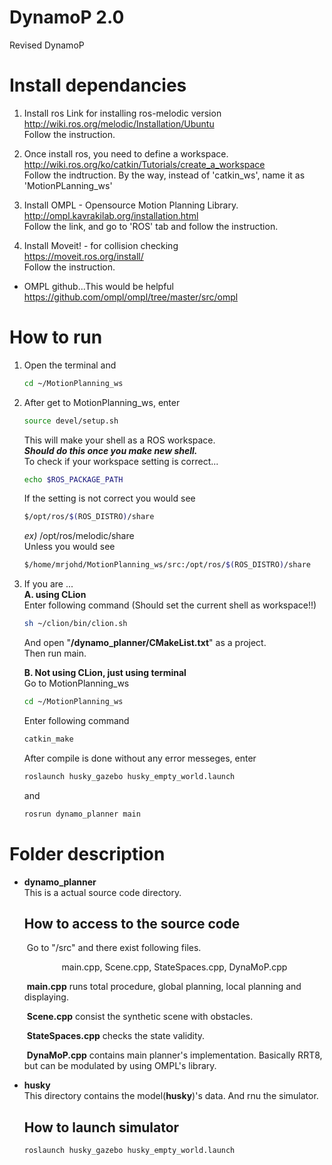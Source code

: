 # DynamoP 2.0

  Revised DynamoP

# Install dependancies

1.  Install ros
    Link for installing ros-melodic version  
    <http://wiki.ros.org/melodic/Installation/Ubuntu>  
    Follow the instruction.  

2.  Once install ros, you need to define a workspace.  
    <http://wiki.ros.org/ko/catkin/Tutorials/create_a_workspace>  
    Follow the indtruction. By the way, instead of 'catkin_ws', name it as 'MotionPLanning_ws'  

3.  Install OMPL - Opensource Motion Planning Library.  
    <http://ompl.kavrakilab.org/installation.html>  
    Follow the link, and go to 'ROS' tab and follow the instruction.  

4.  Install Moveit! - for collision checking  
    <https://moveit.ros.org/install/>  
    Follow the instruction.  

-   OMPL github...This would be helpful  
    <https://github.com/ompl/ompl/tree/master/src/ompl>  

# How to run

1.  Open the terminal and
    ```bash
    cd ~/MotionPlanning_ws
    ```
2.  After get to MotionPlanning_ws, enter
    ```bash
    source devel/setup.sh
    ```
      This will make your shell as a ROS workspace.  
      **_Should do this once you make new shell._**  
      To check if your workspace setting is correct...  
    ```bash
    echo $ROS_PACKAGE_PATH        
    ```
      If the setting is not correct you would see  
    ```bash
    $/opt/ros/$(ROS_DISTRO)/share
    ```
       _ex)_ /opt/ros/melodic/share  
       Unless you would see  
    ```bash
    $/home/mrjohd/MotionPlanning_ws/src:/opt/ros/$(ROS_DISTRO)/share
    ```
3.  If you are ...  
    **A. using CLion**  
    Enter following command (Should set the current shell as workspace!!)  

    ```bash
    sh ~/clion/bin/clion.sh
    ```

    And open "**/dynamo_planner/CMakeList.txt**" as a project.  
    Then run main.  

    **B. Not using CLion, just using terminal**  
    Go to MotionPlanning_ws  

    ```bash
    cd ~/MotionPlanning_ws
    ```

    Enter following command  

    ```bash
    catkin_make
    ```

    After compile is done without any error messeges, enter  

    ```bash
    roslaunch husky_gazebo husky_empty_world.launch
    ```

    and  

    ```bash
    rosrun dynamo_planner main
    ```

# Folder description

-   **dynamo_planner**  
    This is a actual source code directory.

    ## How to access to the source code

       Go to "/src" and there exist following files.  
       <center> main.cpp, Scene.cpp, StateSpaces.cpp, DynaMoP.cpp </center>

       **main.cpp** runs total procedure, global planning, local planning and displaying.      

       **Scene.cpp** consist the synthetic scene with obstacles.  

       **StateSpaces.cpp** checks the state validity.  

       **DynaMoP.cpp** contains main planner's implementation. Basically RRT8, but can be modulated by using OMPL's library.   

-   **husky**  
    This directory contains the model(**husky**)'s data. And rnu the simulator.
    ## How to launch simulator
    ```bash
    roslaunch husky_gazebo husky_empty_world.launch
    ```
